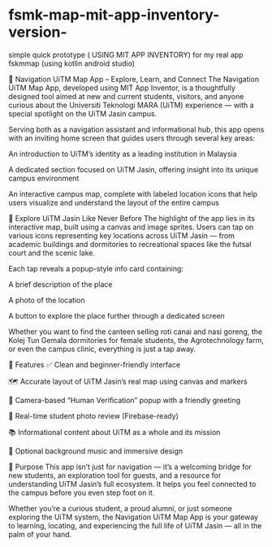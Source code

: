# fsmk-map-mit-app-inventory-version-
simple quick prototype ( USING MIT APP INVENTORY) for my real app fskmmap (using kotlin android studio)

📱 Navigation UiTM Map App – Explore, Learn, and Connect
The Navigation UiTM Map App, developed using MIT App Inventor, is a thoughtfully designed tool aimed at new and current students, visitors, and anyone curious about the Universiti Teknologi MARA (UiTM) experience — with a special spotlight on the UiTM Jasin campus.

Serving both as a navigation assistant and informational hub, this app opens with an inviting home screen that guides users through several key areas:

An introduction to UiTM’s identity as a leading institution in Malaysia

A dedicated section focused on UiTM Jasin, offering insight into its unique campus environment

An interactive campus map, complete with labeled location icons that help users visualize and understand the layout of the entire campus

🧭 Explore UiTM Jasin Like Never Before
The highlight of the app lies in its interactive map, built using a canvas and image sprites. Users can tap on various icons representing key locations across UiTM Jasin — from academic buildings and dormitories to recreational spaces like the futsal court and the scenic lake.

Each tap reveals a popup-style info card containing:

A brief description of the place

A photo of the location

A button to explore the place further through a dedicated screen

Whether you want to find the canteen selling roti canai and nasi goreng, the Kolej Tun Gemala dormitories for female students, the Agrotechnology farm, or even the campus clinic, everything is just a tap away.

🌟 Features
✅ Clean and beginner-friendly interface

🗺️ Accurate layout of UiTM Jasin’s real map using canvas and markers

📸 Camera-based “Human Verification” popup with a friendly greeting

🔄 Real-time student photo review (Firebase-ready)

📚 Informational content about UiTM as a whole and its mission

🎵 Optional background music and immersive design

🎯 Purpose
This app isn’t just for navigation — it’s a welcoming bridge for new students, an exploration tool for guests, and a resource for understanding UiTM Jasin’s full ecosystem. It helps you feel connected to the campus before you even step foot on it.

Whether you’re a curious student, a proud alumni, or just someone exploring the UiTM system, the Navigation UiTM Map App is your gateway to learning, locating, and experiencing the full life of UiTM Jasin — all in the palm of your hand.
